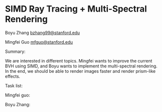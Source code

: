 # SIMD Ray Tracing + Multi-Spectral Rendering

Boyu Zhang bzhang99@stanford.edu

Mingfei Guo mfguo@stanford.edu

Summary:

We are interested in different topics. Mingfei wants to improve the current BVH using SIMD, and Boyu wants to implement the multi-spectral rendering. In the end, we should be able to render images faster and render prism-like effects.

Task list:

Mingfei guo:



Boyu Zhang:

